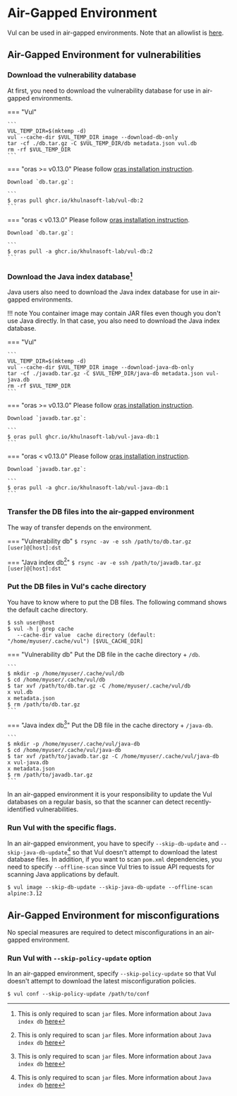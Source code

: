 # Air-Gapped Environment

Vul can be used in air-gapped environments. Note that an allowlist is [here][allowlist].

## Air-Gapped Environment for vulnerabilities

### Download the vulnerability database
At first, you need to download the vulnerability database for use in air-gapped environments.

=== "Vul"

    ```
    VUL_TEMP_DIR=$(mktemp -d)
    vul --cache-dir $VUL_TEMP_DIR image --download-db-only
    tar -cf ./db.tar.gz -C $VUL_TEMP_DIR/db metadata.json vul.db
    rm -rf $VUL_TEMP_DIR
    ```

=== "oras >= v0.13.0"
    Please follow [oras installation instruction][oras].

    Download `db.tar.gz`:

    ```
    $ oras pull ghcr.io/khulnasoft-lab/vul-db:2
    ```

=== "oras < v0.13.0"
    Please follow [oras installation instruction][oras].

    Download `db.tar.gz`:

    ```
    $ oras pull -a ghcr.io/khulnasoft-lab/vul-db:2
    ```

### Download the Java index database[^1]
Java users also need to download the Java index database for use in air-gapped environments.

!!! note
    You container image may contain JAR files even though you don't use Java directly.
    In that case, you also need to download the Java index database.

=== "Vul"

    ```
    VUL_TEMP_DIR=$(mktemp -d)
    vul --cache-dir $VUL_TEMP_DIR image --download-java-db-only
    tar -cf ./javadb.tar.gz -C $VUL_TEMP_DIR/java-db metadata.json vul-java.db
    rm -rf $VUL_TEMP_DIR
    ```
=== "oras >= v0.13.0"
    Please follow [oras installation instruction][oras].

    Download `javadb.tar.gz`:

    ```
    $ oras pull ghcr.io/khulnasoft-lab/vul-java-db:1
    ```

=== "oras < v0.13.0"
    Please follow [oras installation instruction][oras].

    Download `javadb.tar.gz`:

    ```
    $ oras pull -a ghcr.io/khulnasoft-lab/vul-java-db:1
    ```


### Transfer the DB files into the air-gapped environment
The way of transfer depends on the environment.

=== "Vulnerability db"
    ```
    $ rsync -av -e ssh /path/to/db.tar.gz [user]@[host]:dst
    ```

=== "Java index db[^1]"
    ```
    $ rsync -av -e ssh /path/to/javadb.tar.gz [user]@[host]:dst
    ```

### Put the DB files in Vul's cache directory
You have to know where to put the DB files. The following command shows the default cache directory.

```
$ ssh user@host
$ vul -h | grep cache
   --cache-dir value  cache directory (default: "/home/myuser/.cache/vul") [$VUL_CACHE_DIR]
```
=== "Vulnerability db"
    Put the DB file in the cache directory + `/db`.
    
    ```
    $ mkdir -p /home/myuser/.cache/vul/db
    $ cd /home/myuser/.cache/vul/db
    $ tar xvf /path/to/db.tar.gz -C /home/myuser/.cache/vul/db
    x vul.db
    x metadata.json
    $ rm /path/to/db.tar.gz
    ```

=== "Java index db[^1]"
    Put the DB file in the cache directory + `/java-db`.

    ```
    $ mkdir -p /home/myuser/.cache/vul/java-db
    $ cd /home/myuser/.cache/vul/java-db
    $ tar xvf /path/to/javadb.tar.gz -C /home/myuser/.cache/vul/java-db
    x vul-java.db
    x metadata.json
    $ rm /path/to/javadb.tar.gz
    ```



In an air-gapped environment it is your responsibility to update the Vul databases on a regular basis, so that the scanner can detect recently-identified vulnerabilities. 

### Run Vul with the specific flags.
In an air-gapped environment, you have to specify `--skip-db-update` and `--skip-java-db-update`[^1] so that Vul doesn't attempt to download the latest database files.
In addition, if you want to scan `pom.xml` dependencies, you need to specify `--offline-scan` since Vul tries to issue API requests for scanning Java applications by default.

```
$ vul image --skip-db-update --skip-java-db-update --offline-scan alpine:3.12
```

## Air-Gapped Environment for misconfigurations

No special measures are required to detect misconfigurations in an air-gapped environment.

### Run Vul with `--skip-policy-update` option
In an air-gapped environment, specify `--skip-policy-update` so that Vul doesn't attempt to download the latest misconfiguration policies.

```
$ vul conf --skip-policy-update /path/to/conf
```

[allowlist]: ../references/troubleshooting.md
[oras]: https://oras.land/cli/

[^1]: This is only required to scan `jar` files. More information about `Java index db` [here](../coverage/language/java.md)
